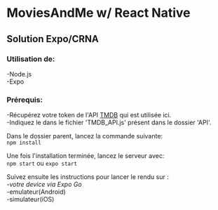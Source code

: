 # MoviesAndMe w/ React Native

## Solution Expo/CRNA 

### Utilisation de:  
-Node.js  
-Expo

### Prérequis:

-Récupérez votre token de l'API [TMDB](https://www.themoviedb.org/documentation/api) qui est utilisée ici.  
-Indiquez le dans le fichier 'TMDB_API.js' présent dans le dossier 'API'. 

Dans le dossier parent, lancez la commande suivante:  
`npm install`

Une fois l'installation terminée, lancez le serveur avec:  
`npm start`  ou   `expo start`

Suivez ensuite les instructions pour lancer le rendu sur :  
-*votre device via Expo Go*  
-emulateur(Android)  
-simulateur(iOS)
